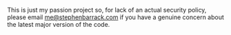 This is just my passion project so, for lack of an actual security policy, please email me@stephenbarrack.com if you have a genuine concern about the latest major version of the code.
